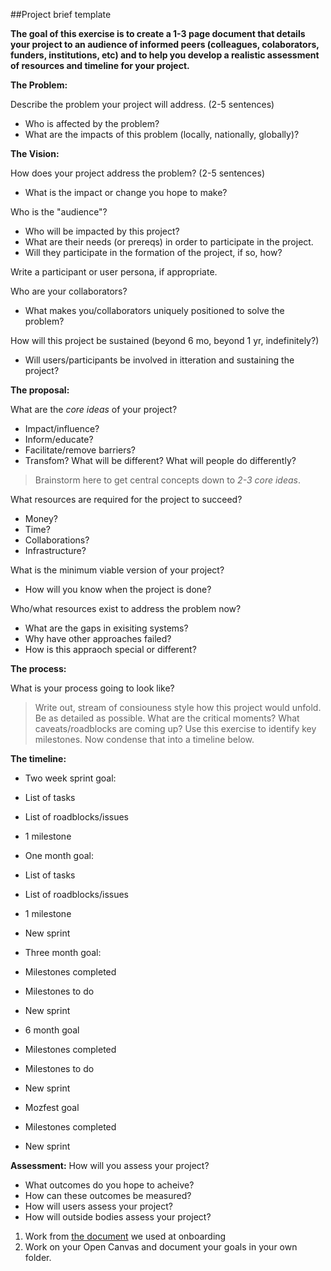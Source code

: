 ##Project brief template

**The goal of this exercise is to create a 1-3 page document that details your project to an audience of informed peers (colleagues, colaborators, funders, institutions, etc) and to help you develop a realistic assessment of resources and timeline for your project.** 

**The Problem:** 

Describe the problem your project will address. (2-5 sentences) 
- Who is affected by the problem?
- What are the impacts of this problem (locally, nationally, globally)?
    
**The Vision:** 
 
How does your project address the problem? (2-5 sentences)
- What is the impact or change you hope to make?
 
Who is the "audience"? 
- Who will be impacted by this project?
- What are their needs (or prereqs) in order to participate in the project.
- Will they participate in the formation of the project, if so, how?
 
Write a participant or user persona, if appropriate.
 
Who are your collaborators? 
- What makes you/collaborators uniquely positioned to solve the problem?

How will this project be sustained (beyond 6 mo, beyond 1 yr, indefinitely?)
- Will users/participants be involved in itteration and sustaining the project?
 
**The proposal:** 
 
What are the *core ideas* of your project?
- Impact/influence? 
- Inform/educate? 
- Facilitate/remove barriers? 
- Transfom? What will be different? What will people do differently?
>Brainstorm here to get central concepts down to *2-3 core ideas*. 
  
What resources are required for the project to succeed?
- Money? 
- Time?
- Collaborations? 
- Infrastructure?
 
What is the minimum viable version of your project?
- How will you know when the project is done?
 
Who/what resources exist to address the problem now?
- What are the gaps in exisiting systems? 
- Why have other approaches failed?
- How is this appraoch special or different?
 
**The process:** 

What is your process going to look like? 
 > Write out, stream of consiouness style how this project would unfold. Be as detailed as possible. What are the critical moments? What caveats/roadblocks are coming up? Use this exercise to identify key milestones. Now condense that into a timeline below. 
 
**The timeline:** 

- Two week sprint goal:
 - List of tasks
 - List of roadblocks/issues
 - 1 milestone
    
- One month goal: 
 - List of tasks
 - List of roadblocks/issues
 - 1 milestone
 - New sprint
    
- Three month goal:
 - Milestones completed
 - Milestones to do
 - New sprint
    
- 6 month goal
 - Milestones completed
 - Milestones to do
 - New sprint
    
- Mozfest goal
 - Milestones completed
 - New sprint
 
**Assessment:** 
How will you assess your project?
- What outcomes do you hope to acheive?
 - How can these outcomes be measured?
- How will users assess your project?
- How will outside bodies assess your project?

  
1. Work from [the document](https://gist.github.com/auremoser/9461e9ea62c5b3d7b87794158db4342c) we used at onboarding 
2. Work on your Open Canvas and document your goals in your own folder.
